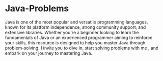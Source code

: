 # Java-Problems

Java is one of the most popular and versatile programming languages, known for its platform independence, strong community support, and extensive libraries. Whether you're a beginner looking to learn the fundamentals of Java or
an experienced programmer aiming to reinforce your skills, this resource is designed to help you master Java through problem-solving.
I invite you to dive in, start solving problems with me , and embark on your journey to mastering Java.

